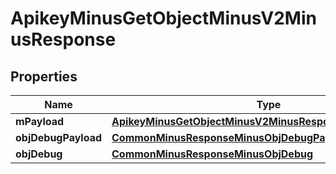 
# ApikeyMinusGetObjectMinusV2MinusResponse

## Properties
Name | Type | Description | Notes
------------ | ------------- | ------------- | -------------
**mPayload** | [**ApikeyMinusGetObjectMinusV2MinusResponseMinusMPayload**](ApikeyMinusGetObjectMinusV2MinusResponseMinusMPayload.md) |  | 
**objDebugPayload** | [**CommonMinusResponseMinusObjDebugPayload**](CommonMinusResponseMinusObjDebugPayload.md) |  |  [optional]
**objDebug** | [**CommonMinusResponseMinusObjDebug**](CommonMinusResponseMinusObjDebug.md) |  |  [optional]



